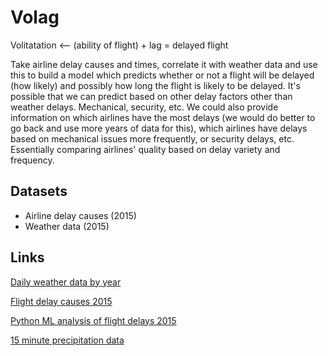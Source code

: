 # Volag
Volitatation &lt;-- (ability of flight) + lag = delayed flight

Take airline delay causes and times, correlate it with weather data and use this to build a model which predicts whether or not a flight will be delayed (how likely) and possibly how long the flight is likely to be delayed. It's possible that we can predict based on other delay factors other than weather delays. Mechanical, security, etc. We could also provide information on which airlines have the most delays (we would do better to go back and use more years of data for this), which airlines have delays based on mechanical issues more frequently, or security delays, etc. Essentially comparing airlines' quality based on delay variety and frequency.

## Datasets
- Airline delay causes (2015)
- Weather data (2015) 

## Links 
[Daily weather data by year](https://www1.ncdc.noaa.gov/pub/data/ghcn/daily/by_year/)

[Flight delay causes 2015](https://www.kaggle.com/usdot/flight-delays)

[Python ML analysis of flight delays 2015](https://github.com/lezandar/flights/blob/master/Flight_delays_20Aug17_for_git_hub.ipynb)

[15 minute precipitation data](ftp://ftp.ncdc.noaa.gov/pub/data/15min_precip-3260/)
